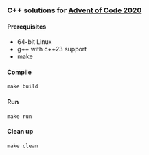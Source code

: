 ### C++ solutions for [Advent of Code 2020](https://adventofcode.com/2020)

#### Prerequisites
* 64-bit Linux
* g++ with c++23 support
* make

#### Compile
    make build

#### Run
    make run

#### Clean up
    make clean

